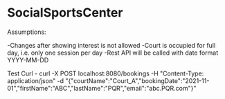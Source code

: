 # SocialSportsCenter
Assumptions:

-Changes after showing interest is not allowed
-Court is occupied for full day, i.e. only one session per day
-Rest API will be called with date format YYYY-MM-DD

Test Curl -
curl -X POST localhost:8080/bookings -H "Content-Type: application/json" -d "{\"courtName\":\"Court_A\",\"bookingDate\":\"2021-11-01\",\"firstName\":\"ABC\",\"lastName\":\"PQR\",\"email\":\"abc.PQR.com\"}"
